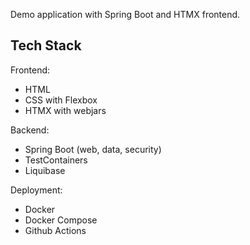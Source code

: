 Demo application with Spring Boot and HTMX frontend.

## Tech Stack

Frontend:
- HTML
- CSS with Flexbox
- HTMX with webjars

Backend:
- Spring Boot (web, data, security)
- TestContainers
- Liquibase

Deployment:
- Docker
- Docker Compose
- Github Actions
